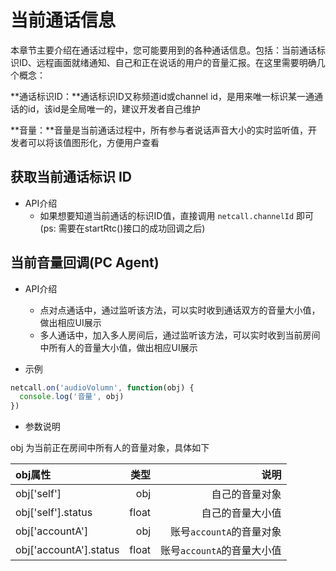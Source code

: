 # <span id="当前通话信息">当前通话信息</span>

本章节主要介绍在通话过程中，您可能要用到的各种通话信息。包括：当前通话标识ID、远程画面就绪通知、自己和正在说话的用户的音量汇报。在这里需要明确几个概念：

**通话标识ID：**通话标识ID又称频道id或channel id，是用来唯一标识某一通通话的id，该id是全局唯一的，建议开发者自己维护

**音量：**音量是当前通话过程中，所有参与者说话声音大小的实时监听值，开发者可以将该值图形化，方便用户查看

## <span id="获取当前通话标识ID">获取当前通话标识 ID</span>

- API介绍
  - 如果想要知道当前通话的标识ID值，直接调用 `netcall.channelId` 即可 (ps: 需要在startRtc()接口的成功回调之后)

## <span id="当前音量回调(PC Agent)">当前音量回调(PC Agent)</span>

- API介绍
  - 点对点通话中，通过监听该方法，可以实时收到通话双方的音量大小值，做出相应UI展示
  - 多人通话中，加入多人房间后，通过监听该方法，可以实时收到当前房间中所有人的音量大小值，做出相应UI展示

- 示例

```js
netcall.on('audioVolumn', function(obj) {
  console.log('音量', obj)
})
```

- 参数说明

obj 为当前正在房间中所有人的音量对象，具体如下

| obj属性|类型 |说明 |
| :-------- | --------:| --------:|
| obj['self'] |obj|自己的音量对象|
| obj['self'].status |float|自己的音量大小值|
| obj['accountA'] |obj|账号`accountA`的音量对象|
| obj['accountA'].status |float|账号`accountA`的音量大小值|
